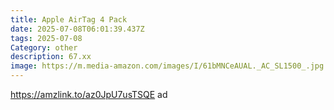 ```yaml
---
title: Apple AirTag 4 Pack
date: 2025-07-08T06:01:39.437Z
tags: 2025-07-08
Category: other
description: 67.xx
image: https://m.media-amazon.com/images/I/61bMNCeAUAL._AC_SL1500_.jpg
---
```

https://amzlink.to/az0JpU7usTSQE ad